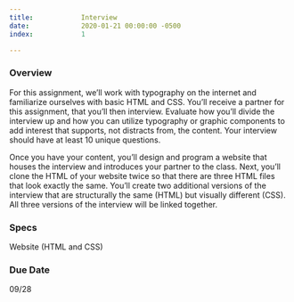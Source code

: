```yaml
---
title:            Interview
date:             2020-01-21 00:00:00 -0500
index:            1

---
```


### Overview
For this assignment, we’ll work with typography on the internet and familiarize ourselves with basic HTML and CSS. You’ll receive a partner for this assignment, that you’ll then interview. Evaluate how you’ll divide the interview up and how you can utilize typography or graphic components to add interest that supports, not distracts from, the content. Your interview should have at least 10 unique questions.

Once you have your content, you’ll design and program a website that houses the interview and introduces your partner to the class. Next, you’ll clone the HTML of your website twice so that there are three HTML files that look exactly the same. You’ll create two additional versions of the interview that are structurally the same (HTML) but visually different (CSS). All three versions of the interview will be linked together.

### Specs
Website (HTML and CSS)

### Due Date
09/28
